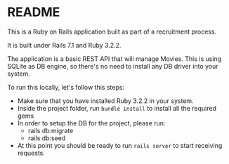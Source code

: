 # README

This is a Ruby on Rails application built as part of a recruitment process.

It is built under Rails 7.1 and Ruby 3.2.2.

The application is a basic REST API that will manage Movies.
This is using SQLite as DB engine, so there's no need to install any DB driver into your system.

To run this locally, let's follow this steps:

- Make sure that you have installed Ruby 3.2.2 in your system.
- Inside the project folder, run `bundle install` to install all the required gems
- In order to setup the DB for the project, please run:
  - rails db:migrate
  - rails db:seed
- At this point you should be ready to run `rails server` to start receiving requests.


